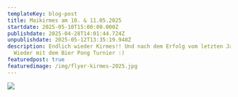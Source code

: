 ```yaml
---
templateKey: blog-post
title: Maikirmes am 10. & 11.05.2025
startdate: 2025-05-10T15:00:00.000Z
publishdate: 2025-04-28T14:01:44.724Z
unpublishdate: 2025-05-12T13:35:19.948Z
description: Endlich wieder Kirmes!! Und nach dem Erfolg vom letzten Jahr...
  Wieder mit dem Bier Pong Turnier :)
featuredpost: true
featuredimage: /img/flyer-kirmes-2025.jpg
---
```

![](/img/flyer-kirmes-2025.jpg)